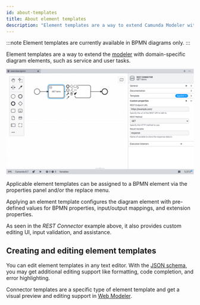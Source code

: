 ```yaml
---
id: about-templates
title: About element templates
description: "Element templates are a way to extend Camunda Modeler with domain-specific diagram elements, such as service and user tasks."
---
```


:::note
Element templates are currently available in BPMN diagrams only.
:::

Element templates are a way to extend the [modeler](https://camunda.org/bpmn/tool/) with domain-specific diagram elements, such as service and user tasks.

![Custom fields in Desktop Modeler](./img/overview.png)

Applicable element templates can be assigned to a BPMN element via the properties panel and/or the replace menu.

Applying an element template configures the diagram element with pre-defined values for BPMN properties, input/output mappings, and extension properties.

As seen in the _REST Connector_ example above, it also provides custom editing UI, input validation, and assistance.

## Creating and editing element templates

You can edit element templates in any text editor. With the [JSON schema](defining-templates.md#json-schema-compatibility), you may get additional editing support like formatting, code completion, and error highlighting.

Connector templates are a specific type of element template and get a visual preview and editing support in [Web Modeler](/components/connectors/manage-connector-templates.md).
